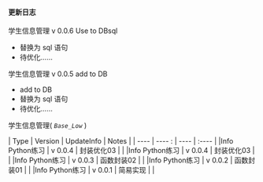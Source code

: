
#### **更新日志**


学生信息管理 v 0.0.6 Use to DBsql
- 替换为 sql 语句
- 待优化......

学生信息管理 v 0.0.5 add to DB
- add to DB 
- 替换为 sql 语句
- 待优化......

学生信息管理( _`Base_Low`_ )

|  Type   |  Version  | UpdateInfo | Notes |
|  ----  | ---- : | ----  | :----  |
|Info Python练习 | v 0.0.4 | 封装优化03 |  |
|Info Python练习 | v 0.0.4 | 封装优化03 |  |
|Info Python练习 | v 0.0.3 | 函数封装02 |  |
|Info Python练习 | v 0.0.2 | 函数封装01 |  |
|Info Python练习 | v 0.0.1 | 简易实现 |  |